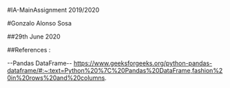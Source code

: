 #IA-MainAssignment 2019/2020

#Gonzalo Alonso Sosa

##29th June 2020

##References : 

--Pandas DataFrame--
https://www.geeksforgeeks.org/python-pandas-dataframe/#:~:text=Python%20%7C%20Pandas%20DataFrame,fashion%20in%20rows%20and%20columns.
